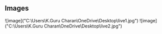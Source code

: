 ## Images
![image]("C:\Users\K.Guru Charan\OneDrive\Desktop\live1.jpg")
![image]("C:\Users\K.Guru Charan\OneDrive\Desktop\live2.jpg")
